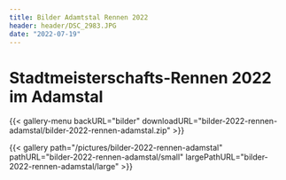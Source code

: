 ```yaml
---
title: Bilder Adamtstal Rennen 2022
header: header/DSC_2983.JPG
date: "2022-07-19"
---
```


# Stadtmeisterschafts-Rennen 2022 im Adamstal

{{< gallery-menu backURL="bilder" downloadURL="bilder-2022-rennen-adamstal/bilder-2022-rennen-adamstal.zip" >}}

{{< gallery path="/pictures/bilder-2022-rennen-adamstal" pathURL="bilder-2022-rennen-adamstal/small" largePathURL="bilder-2022-rennen-adamstal/large" >}}
